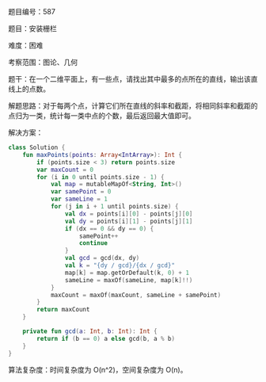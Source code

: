 题目编号：587

题目：安装栅栏

难度：困难

考察范围：图论、几何

题干：在一个二维平面上，有一些点，请找出其中最多的点所在的直线，输出该直线上的点数。

解题思路：对于每两个点，计算它们所在直线的斜率和截距，将相同斜率和截距的点归为一类，统计每一类中点的个数，最后返回最大值即可。

解决方案：

```kotlin
class Solution {
    fun maxPoints(points: Array<IntArray>): Int {
        if (points.size < 3) return points.size
        var maxCount = 0
        for (i in 0 until points.size - 1) {
            val map = mutableMapOf<String, Int>()
            var samePoint = 0
            var sameLine = 1
            for (j in i + 1 until points.size) {
                val dx = points[i][0] - points[j][0]
                val dy = points[i][1] - points[j][1]
                if (dx == 0 && dy == 0) {
                    samePoint++
                    continue
                }
                val gcd = gcd(dx, dy)
                val k = "{dy / gcd}/{dx / gcd}"
                map[k] = map.getOrDefault(k, 0) + 1
                sameLine = maxOf(sameLine, map[k]!!)
            }
            maxCount = maxOf(maxCount, sameLine + samePoint)
        }
        return maxCount
    }

    private fun gcd(a: Int, b: Int): Int {
        return if (b == 0) a else gcd(b, a % b)
    }
}
```

算法复杂度：时间复杂度为 O(n^2)，空间复杂度为 O(n)。